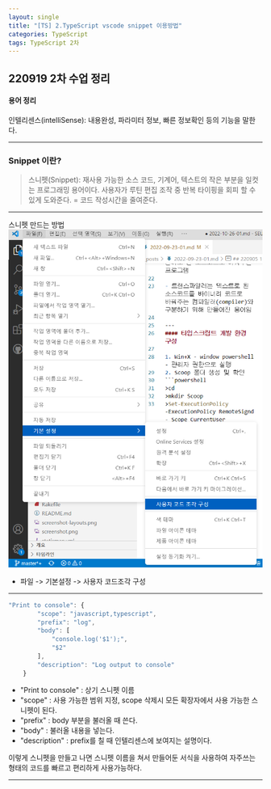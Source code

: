 ```yaml
---
layout: single
title: "[TS] 2.TypeScript vscode snippet 이용방법"
categories: TypeScript
tags: TypeScript 2차 
---
```


## 220919 2차 수업 정리
#### 용어 정리
인텔리센스(intelliSense): 내용완성, 파라미터 정보, 빠른 정보확인 등의 기능을 말한다.

---
### Snippet 이란?
>스니펫(Snippet): 재사용 가능한 소스 코드, 기계어, 텍스트의 작은 부분을 일컷는 프로그래밍 용어이다.
사용자가 루틴 편집 조작 중 반복 타이핑을 회피 할 수 있게 도와준다.
= 코드 작성시간을 줄여준다.

---
스니펫 만드는 방법 
<img src="/snippet.png" alt="사진">
- 파일 -> 기본설정 -> 사용자 코드조각 구성

---

```javascript
"Print to console": {
		"scope": "javascript,typescript",
		"prefix": "log",
		"body": [
			"console.log('$1');",
			"$2"
		],
		"description": "Log output to console"
	}
```
- "Print to console" : 상기 스니펫 이름
- "scope" : 사용 가능한 범위 지정, scope 삭제시 모든 확장자에서 사용 가능한 스니펫이 된다.
- "prefix" : body 부분을 불러올 때 쓴다. 
- "body" : 불러올 내용을 넣는다.
- "description" : prefix를 칠 때 인텔리센스에 보여지는 설명이다.

이렇게 스니펫을 만들고 나면 스니펫 이름을 쳐서 만들어둔 서식을 사용하여 자주쓰는 형태의 코드를 빠르고 편리하게 사용가능하다.

---